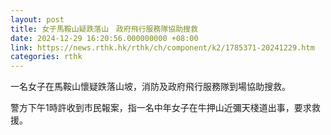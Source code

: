 ```yaml
---
layout: post
title: 女子馬鞍山疑跌落山　政府飛行服務隊協助搜救
date: 2024-12-29 16:20:56.000000000 +08:00
link: https://news.rthk.hk/rthk/ch/component/k2/1785371-20241229.htm
categories: rthk
---
```


一名女子在馬鞍山懷疑跌落山坡，消防及政府飛行服務隊到場協助搜救。

警方下午1時許收到市民報案，指一名中年女子在牛押山近彌天棧道出事，要求救援。
